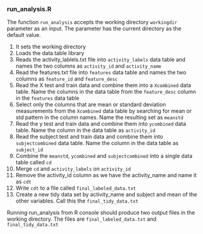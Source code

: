 ### run_analysis.R

The function `run_analysis` accepts the working directory `workingdir` parameter as an input. The parameter has the current directory as the default value.

 1.  It sets the working directory
 2.  Loads the data.table library
 3.  Reads the activity_lablels.txt file into `activity_labels` data table and names the two columns as `activity_id` and `activity_name`
 4.  Read the features.txt file into `features` data table and names the two columns as `feature_id` and `feature_desc`
 5.  Read the X test and train data and combine them into a `Xcombined` data table. Name the columns in the data table from the `feature_desc` column in the `features` data table
 6.  Select only the columns that are mean or standard deviation measurements from the `Xcombined` data table by searching for mean or std pattern in the column names. Name the resulting set as `meanstd`
 7.  Read the y test and train data and combine them into `ycombined` data table. Name the column in the data table as `activity_id`
 8.  Read the subject test and train data and combine them into `subjectcombined` data table. Name the column in the data table as `subject_id`
 9.  Combine the `meanstd`, `ycombined` and `subjectcombined` into a single data table called `cd`
10.  Merge `cd` and `activity_labels` on `activity_id`
11.  Remove the activity_id column as we have the activity_name and name it as `cdt`
12.  Write `cdt` to a file called `final_labeled_data.txt`
13.  Create a new tidy data set by activity_name and subject and mean of the other variables. Call this the `final_tidy_data.txt`

Running run_analysis from R console should produce two output files in the working directory. The files are `final_labeled_data.txt` and `final_tidy_data.txt`
